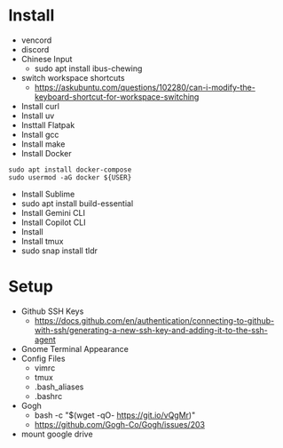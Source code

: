 # Install
- vencord
- discord
- Chinese Input
	- sudo apt install ibus-chewing
- switch workspace shortcuts
	- https://askubuntu.com/questions/102280/can-i-modify-the-keyboard-shortcut-for-workspace-switching
- Install curl
- Install uv
- Insttall Flatpak
- Install gcc
- Install make
- Install Docker
```
sudo apt install docker-compose
sudo usermod -aG docker ${USER}
```
- Install Sublime
- sudo apt install build-essential
- Install Gemini CLI
- Install Copilot CLI
- Install 
- Install tmux
- sudo snap install tldr
# Setup
- Github SSH Keys
	- https://docs.github.com/en/authentication/connecting-to-github-with-ssh/generating-a-new-ssh-key-and-adding-it-to-the-ssh-agent
- Gnome Terminal Appearance
- Config Files
	- vimrc
	- tmux
	- .bash_aliases
	- .bashrc
- Gogh
	- bash -c  "$(wget -qO- https://git.io/vQgMr)" 
	- https://github.com/Gogh-Co/Gogh/issues/203
- mount google drive